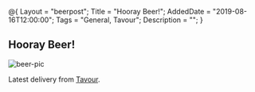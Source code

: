 @{
 Layout = "beerpost";
 Title = "Hooray Beer!";
 AddedDate = "2019-08-16T12:00:00";
 Tags = "General, Tavour";
 Description = "";
 }
 

## Hooray Beer!

![beer-pic]

Latest delivery from [Tavour][tavour-url].

[tavour-url]: <https://about.tavour.com/>
[beer-pic]: https://jasonpowley.com/assets/img/2019-08-16-hooray-beer.jpeg "Beer line up"
